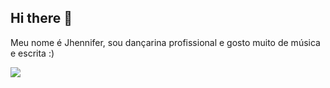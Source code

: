 ## Hi there 👋

Meu nome é Jhennifer, sou dançarina profissional e gosto muito de música e escrita :)

![](https://media1.tenor.com/m/8dHVNsnbYKQAAAAC/500daysofsmr.gif)
